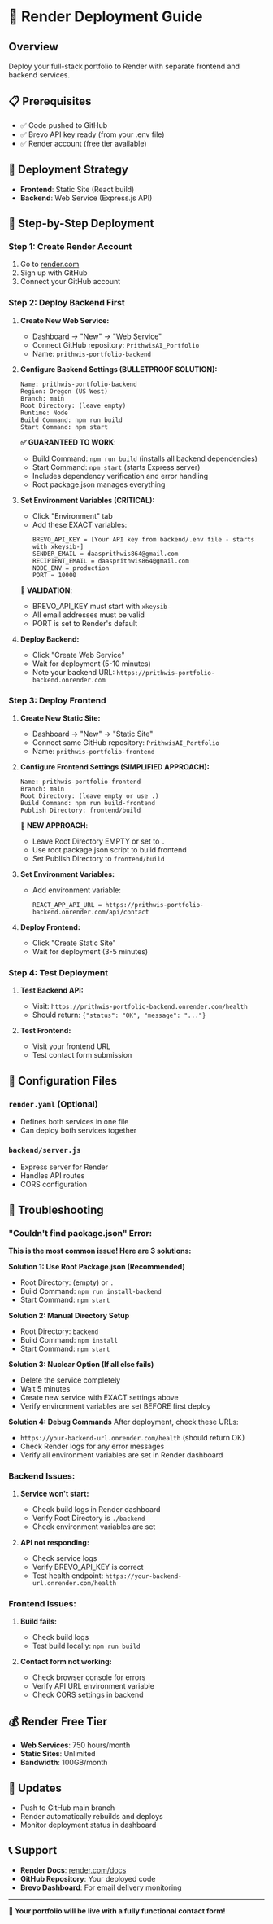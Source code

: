 # 🚀 Render Deployment Guide

## Overview
Deploy your full-stack portfolio to Render with separate frontend and backend services.

## 📋 Prerequisites
- ✅ Code pushed to GitHub
- ✅ Brevo API key ready (from your .env file)
- ✅ Render account (free tier available)

## 🎯 Deployment Strategy
- **Frontend**: Static Site (React build)
- **Backend**: Web Service (Express.js API)

## 🚀 Step-by-Step Deployment

### Step 1: Create Render Account
1. Go to [render.com](https://render.com)
2. Sign up with GitHub
3. Connect your GitHub account

### Step 2: Deploy Backend First

1. **Create New Web Service:**
   - Dashboard → "New" → "Web Service"
   - Connect GitHub repository: `PrithwisAI_Portfolio`
   - Name: `prithwis-portfolio-backend`

2. **Configure Backend Settings (BULLETPROOF SOLUTION):**
   ```
   Name: prithwis-portfolio-backend
   Region: Oregon (US West)
   Branch: main
   Root Directory: (leave empty)
   Runtime: Node
   Build Command: npm run build
   Start Command: npm start
   ```
   
   **✅ GUARANTEED TO WORK**: 
   - Build Command: `npm run build` (installs all backend dependencies)
   - Start Command: `npm start` (starts Express server)
   - Includes dependency verification and error handling
   - Root package.json manages everything

3. **Set Environment Variables (CRITICAL):**
   - Click "Environment" tab
   - Add these EXACT variables:
     ```
     BREVO_API_KEY = [Your API key from backend/.env file - starts with xkeysib-]
     SENDER_EMAIL = daasprithwis864@gmail.com
     RECIPIENT_EMAIL = daasprithwis864@gmail.com
     NODE_ENV = production
     PORT = 10000
     ```
   
   **🚨 VALIDATION**: 
   - BREVO_API_KEY must start with `xkeysib-`
   - All email addresses must be valid
   - PORT is set to Render's default

4. **Deploy Backend:**
   - Click "Create Web Service"
   - Wait for deployment (5-10 minutes)
   - Note your backend URL: `https://prithwis-portfolio-backend.onrender.com`

### Step 3: Deploy Frontend

1. **Create New Static Site:**
   - Dashboard → "New" → "Static Site"
   - Connect same GitHub repository: `PrithwisAI_Portfolio`
   - Name: `prithwis-portfolio-frontend`

2. **Configure Frontend Settings (SIMPLIFIED APPROACH):**
   ```
   Name: prithwis-portfolio-frontend
   Branch: main
   Root Directory: (leave empty or use .)
   Build Command: npm run build-frontend
   Publish Directory: frontend/build
   ```
   
   **🚨 NEW APPROACH**: 
   - Leave Root Directory EMPTY or set to `.`
   - Use root package.json script to build frontend
   - Set Publish Directory to `frontend/build`

3. **Set Environment Variables:**
   - Add environment variable:
     ```
     REACT_APP_API_URL = https://prithwis-portfolio-backend.onrender.com/api/contact
     ```

4. **Deploy Frontend:**
   - Click "Create Static Site"
   - Wait for deployment (3-5 minutes)

### Step 4: Test Deployment

1. **Test Backend API:**
   - Visit: `https://prithwis-portfolio-backend.onrender.com/health`
   - Should return: `{"status": "OK", "message": "..."}`

2. **Test Frontend:**
   - Visit your frontend URL
   - Test contact form submission

## 🔧 Configuration Files

### `render.yaml` (Optional)
- Defines both services in one file
- Can deploy both services together

### `backend/server.js`
- Express server for Render
- Handles API routes
- CORS configuration

## 🚨 Troubleshooting

### "Couldn't find package.json" Error:
**This is the most common issue! Here are 3 solutions:**

**Solution 1: Use Root Package.json (Recommended)**
- Root Directory: (empty) or `.`
- Build Command: `npm run install-backend`
- Start Command: `npm start`

**Solution 2: Manual Directory Setup**
- Root Directory: `backend`
- Build Command: `npm install`
- Start Command: `npm start`

**Solution 3: Nuclear Option (If all else fails)**
- Delete the service completely
- Wait 5 minutes
- Create new service with EXACT settings above
- Verify environment variables are set BEFORE first deploy

**Solution 4: Debug Commands**
After deployment, check these URLs:
- `https://your-backend-url.onrender.com/health` (should return OK)
- Check Render logs for any error messages
- Verify all environment variables are set in Render dashboard

### Backend Issues:
1. **Service won't start:**
   - Check build logs in Render dashboard
   - Verify Root Directory is `./backend`
   - Check environment variables are set

2. **API not responding:**
   - Check service logs
   - Verify BREVO_API_KEY is correct
   - Test health endpoint: `https://your-backend-url.onrender.com/health`

### Frontend Issues:
1. **Build fails:**
   - Check build logs
   - Test build locally: `npm run build`

2. **Contact form not working:**
   - Check browser console for errors
   - Verify API URL environment variable
   - Check CORS settings in backend

## 💰 Render Free Tier
- **Web Services**: 750 hours/month
- **Static Sites**: Unlimited
- **Bandwidth**: 100GB/month

## 🔄 Updates
- Push to GitHub main branch
- Render automatically rebuilds and deploys
- Monitor deployment status in dashboard

## 📞 Support
- **Render Docs**: [render.com/docs](https://render.com/docs)
- **GitHub Repository**: Your deployed code
- **Brevo Dashboard**: For email delivery monitoring

---

**🎉 Your portfolio will be live with a fully functional contact form!**